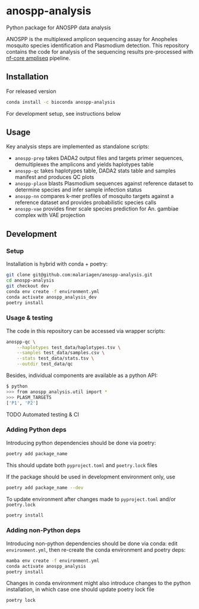 # anospp-analysis

Python package for ANOSPP data analysis

ANOSPP is the multiplexed amplicon sequencing assay for Anopheles mosquito species identification and Plasmodium detection. This repository contains the code for analysis of the sequencing results pre-processed with [nf-core ampliseq](https://nf-co.re/ampliseq) pipeline.

## Installation

For released version

```bash
conda install -c bioconda anospp-analysis
```

For development setup, see instructions below

## Usage

Key analysis steps are implemented as standalone scripts:

- `anospp-prep` takes DADA2 output files and targets primer sequences, demultiplexes the amplicons and yields haplotypes table
- `anospp-qc` takes haplotypes table, DADA2 stats table and samples manifest and produces QC plots
- `anospp-plasm` blasts Plasmodium sequences against reference dataset to determine species and infer sample infection status
- `anospp-nn` compares k-mer profiles of mosquito targets against a reference dataset and provides probabilistic species calls
- `anospp-vae` provides finer scale species prediction for An. gambiae complex with VAE projection

## Development

### Setup

Installation is hybrid with conda + poetry:

```bash
git clone git@github.com:malariagen/anospp-analysis.git
cd anospp-analysis
git checkout dev
conda env create -f environment.yml
conda activate anospp_analysis_dev
poetry install
```

### Usage & testing

The code in this repository can be accessed via wrapper scripts:

```bash
anospp-qc \
    --haplotypes test_data/haplotypes.tsv \
    --samples test_data/samples.csv \
    --stats test_data/stats.tsv \
    --outdir test_data/qc
```

Besides, individual components are available as a python API:

```bash
$ python
>>> from anospp_analysis.util import *
>>> PLASM_TARGETS
['P1', 'P2']
```

TODO Automated testing & CI

### Adding Python deps

Introducing python dependencies should be done via poetry:

```bash
poetry add package_name
```

This should update both `pyproject.toml` and `poetry.lock` files

If the package should be used in development environment only, use

```bash
poetry add package_name --dev
```

To update environment after changes made to `pyproject.toml` and/or `poetry.lock`

```bash
poetry install
```

### Adding non-Python deps

Introducing non-python dependencies should be done via conda: edit `environment.yml`,
then re-create the conda environment and poetry deps:

```bash
mamba env create -f environment.yml
conda activate anospp_analysis
poetry install
```

Changes in conda environment might also introduce changes to the python installation,
in which case one should update poetry lock file

```bash
poetry lock
```
